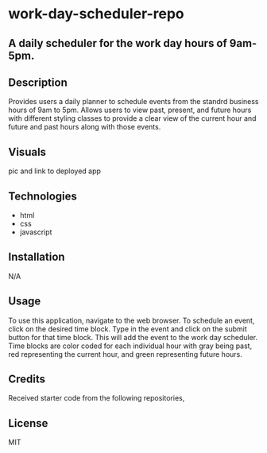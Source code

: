 # work-day-scheduler-repo

## A daily scheduler for the work day hours of 9am-5pm.

## Description 
Provides users a daily planner to schedule events from the standrd business hours of 9am to 5pm. Allows users to view past, present, and future hours with different styling classes to provide a clear view of the current hour and future and past hours along with those events.

## Visuals
pic and link to deployed app

## Technologies
* html
* css
* javascript

## Installation
N/A

## Usage
To use this application, navigate to the web browser. To schedule an event, click on the desired time block. Type in the event and click on the submit button for that time block. This will add the event to the work day scheduler. Time blocks are color coded for each individual hour with gray being past, red representing the current hour, and green representing future hours. 

## Credits
Received starter code from the following repositories, 

## License
MIT